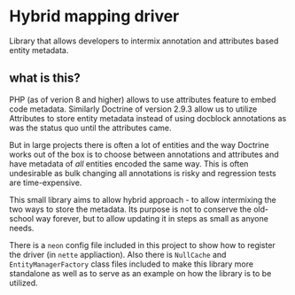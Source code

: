 # Hybrid mapping driver
Library that allows developers to intermix annotation and attributes based entity metadata.

## what is this?
PHP (as of verion 8 and higher) allows to use attributes feature to embed code metadata. Similarly Doctrine of version 2.9.3 allow us to utilize Attributes to store entity metadata instead of using docblock annotations as was the status quo until the attributes came.

But in large projects there is often a lot of entities and the way Doctrine works out of the box is to choose between annotations and attributes and have metadata of _all_ entities encoded the same way. This is often undesirable as bulk changing all annotations is risky and regression tests are time-expensive.

This small library aims to allow hybrid approach - to allow intermixing the two ways to store the metadata. Its purpose is not to conserve the old-school way forever, but to allow updating it in steps as small as anyone needs.

There is a `neon` config file included in this project to show how to register the driver (in `nette` appliaction). Also there is `NullCache` and `EntityManagerFactory` class files included to make this library more standalone as well as to serve as an example on how the library is to be utilized.

